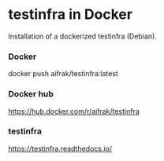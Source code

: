 # testinfra in Docker
Installation of a dockerized testinfra (Debian).

### Docker
docker push aifrak/testinfra:latest

### Docker hub
https://hub.docker.com/r/aifrak/testinfra

### testinfra
https://testinfra.readthedocs.io/
